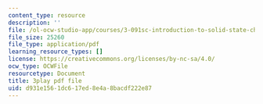 ```yaml
---
content_type: resource
description: ''
file: /ol-ocw-studio-app/courses/3-091sc-introduction-to-solid-state-chemistry-fall-2010/d931e1561dc617ed8e4a8bacdf222e87_RXTvZGj1MDA.pdf
file_size: 25260
file_type: application/pdf
learning_resource_types: []
license: https://creativecommons.org/licenses/by-nc-sa/4.0/
ocw_type: OCWFile
resourcetype: Document
title: 3play pdf file
uid: d931e156-1dc6-17ed-8e4a-8bacdf222e87
---
```


